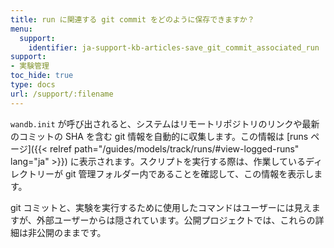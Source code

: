 ```yaml
---
title: run に関連する git commit をどのように保存できますか？
menu:
  support:
    identifier: ja-support-kb-articles-save_git_commit_associated_run
support:
- 実験管理
toc_hide: true
type: docs
url: /support/:filename
---
```


`wandb.init` が呼び出されると、システムはリモートリポジトリのリンクや最新のコミットの SHA を含む git 情報を自動的に収集します。この情報は [runs ページ]({{< relref path="/guides/models/track/runs/#view-logged-runs" lang="ja" >}}) に表示されます。スクリプトを実行する際は、作業しているディレクトリーが git 管理フォルダー内であることを確認して、この情報を表示します。

git コミットと、実験を実行するために使用したコマンドはユーザーには見えますが、外部ユーザーからは隠されています。公開プロジェクトでは、これらの詳細は非公開のままです。